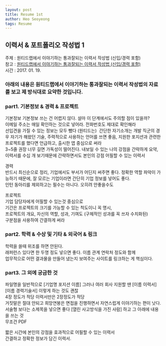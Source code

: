 ```yaml
---
layout: post
title: Resume 1st
author: Heo Seoyeong
tags: Resume
---
```


## 이력서 & 포트폴리오 작성법 1
주제 : 원티드랩에서 이야기하는 통과잘되는 이력서 작성법 (신입/경력 포함)  
참고 : [원티드랩에서 이야기하는 통과잘되는 이력서 작성법 (신입/경력 포함)](https://brunch.co.kr/@wantedlab/29)  
시간 : 2017. 01. 19.  

### 아래의 내용은 원티드랩에서 이야기하는 통과잘되는 이력서 작성법의 자료를 보고 제 방식대로 요약한 것입니다. 

### part1. 기본정보 & 경력 & 프로젝트

기본정보
기본정보 쓰는 건 어렵지 않다. 설마 이 단계에서도 주의할 점이 있을까?  
이메일 주소는 매일 확인하는 것으로 넣어라. 전화번호도 제대로 확인해라  
선입견을 가질 수 있는 정보는 모두 뺐다 (원티드는)  간단한 자기소개는 개발 직군의 경우 자기가 해왔던 기술, 주력적으로 사용하는 언어를 쓰면 좋음, 지원한 포지션과 관련한 프로젝트를 했다면 언급하고, 출시한 앱 중심으로 써라  
3~5줄 권장 너무 길면 가독성이 떨어진다. 내보일 수 있는 나의 강점을 간략하게 요약, 이력서를 수십 개 보기때문에 간략하면서도 본인의 강점 어필할 수 있는 이력서  

경력  
반드시 최신순으로 정리, 기업에서도 부서가 어딘지 써주면 좋다. 정확한 역할 파악이 가능하기 때문에,
잘 모르는 기업이라면 간단히 기업 정보를 넣어도 좋다.  
인턴 동아리를 제외하고는 필수는 아니다. 오히려 안좋을수도  

프로젝트  
기업 담당자에게 어필할 수 있는것 중심으로  
기간은 프로젝트의 크기를 가능할 수 있는 척도이니 꼭 명시,  
프로젝트의 개요, 자신의 역할, 성과, 기여도 (구체적인 성과를 꼭 쓰자 수치화된)  
구분점을 사용하여 간결하게 써라  

### part2. 학력 & 수상 및 기타 & 외국어 & 링크  
학력을 쓸때 위조를 하면 안된다.  
래퍼런스 있다면 한 두명 정도 넣으면 좋다. 이름 관계 연락처 정도와 함께  
업무적으로 어떤 결과물을 만들어 냈는지 보여주는 사이트를 링크하는 게 핵심이다.  

### part3. 그 외에 궁금한 것  
파일명을 일반적으로 [기업명 포지션 이름] 그러나 여러 회사 지원할 땐 [이름 이력서] [이름 경력기술서] 이렇게 하는 것도 괜찮  
4장 정도가 적당 이력서만은 2장정도가 적당  
거짓말은 절대 안되고 희망연봉은 면접을 진행하면서 자연스럽게 이야기하는 편이 낫다.  
서술형 보다는 소제목을 넣으면 좋다 [열린 사고방식을 가진 사람] 하고 그 아래에 내용을 쓰는 것  
무조건  PDF  

짧은 시간에 본인의 강점을 효과적으로 어필할 수 있는 이력서  
간결하고 정확한 정보가 담긴 이력서.  


